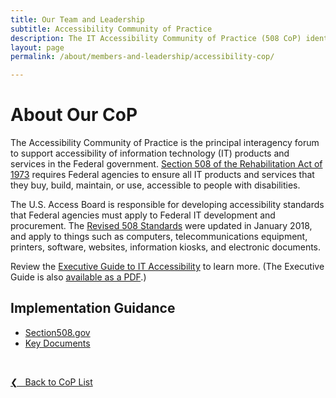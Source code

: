 ```yaml
---
title: Our Team and Leadership
subtitle: Accessibility Community of Practice
description: The IT Accessibility Community of Practice (508 CoP) identifies and promotes best practices for compliance with Section 508 law, and conformance to the Revised 508 Standards.
layout: page
permalink: /about/members-and-leadership/accessibility-cop/

---
```

# About Our CoP

The Accessibility Community of Practice is the principal interagency forum to support accessibility of information technology (IT) products and services in the Federal government. [Section 508 of the Rehabilitation Act of 1973](http://www.gpo.gov/fdsys/pkg/USCODE-2011-title29/html/USCODE-2011-title29-chap16-subchapV-sec794d.htm) requires Federal agencies to ensure all IT products and services that they buy, build, maintain, or use, accessible to people with disabilities.

The U.S. Access Board is responsible for developing accessibility standards that Federal agencies must apply to Federal IT development and procurement. The [Revised 508 Standards](https://www.access-board.gov/guidelines-and-standards/communications-and-it/about-the-ict-refresh/final-rule/text-of-the-standards-and-guidelines) were updated in January 2018, and apply to things such as computers, telecommunications equipment, printers, software, websites, information kiosks, and electronic documents.

Review the [Executive Guide to IT Accessibility](https://section508.gov/tools/playbooks/exec-guide-accessibility) to learn more. (The Executive Guide is also [available as a PDF](https://section508.gov/sites/default/files/Executive%20Guide%20to%20Federal%20IT%20Accessibility.pdf#overlay-context=tools/playbooks).)

## Implementation Guidance
* [Section508.gov](https://www.section508.gov/)
* [Key Documents](https://community.max.gov/x/LRKSK)

&nbsp;

<a href="{{site.baseurl}}/about/members-and-leadership/#council-committees">&#10094; &nbsp; Back to CoP List</a><br>
